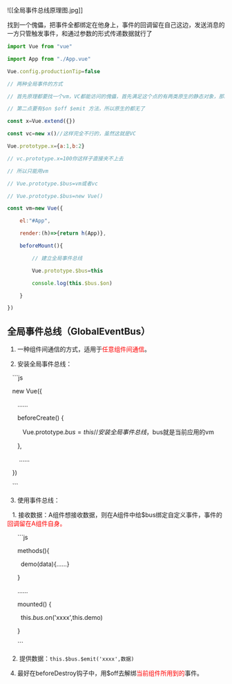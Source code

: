 ![[全局事件总线原理图.jpg]]

找到一个傀儡，把事件全都绑定在他身上，事件的回调留在自己这边，发送消息的一方只管触发事件，和通过参数的形式传递数据就行了
```js
import Vue from "vue"

import App from "./App.vue"

Vue.config.productionTip=false

// 两种全局事件的方式

// 首先原理都要找一个vm，VC都能访问的傀儡，首先满足这个点的有两类原生的静态对象，那就是还有vm，VC

// 第二点要有$on $off $emit 方法，所以原生的都无了

const x=Vue.extend({})

const vc=new x()//这样完全不行的，虽然这就是VC

Vue.prototype.x={a:1,b:2}

// vc.prototype.x=100你这样子直接夹不上去

// 所以只能用vm

// Vue.prototype.$bus=vm或者vc

// Vue.prototype.$bus=new Vue()

const vm=new Vue({

    el:"#App",

    render:(h)=>{return h(App)},

    beforeMount(){

        // 建立全局事件总线

        Vue.prototype.$bus=this

        console.log(this.$bus.$on)

    }

})
```
## 全局事件总线（GlobalEventBus）


1. 一种组件间通信的方式，适用于<span style="color:red">任意组件间通信</span>。
 

2. 安装全局事件总线：


   ```js

   new Vue({

      ......

      beforeCreate() {

         Vue.prototype.$bus = this //安装全局事件总线，$bus就是当前应用的vm

      },

       ......

   })

   ```


3. 使用事件总线：


   1. 接收数据：A组件想接收数据，则在A组件中给$bus绑定自定义事件，事件的<span style="color:red">回调留在A组件自身。</span>


      ```js

      methods(){

        demo(data){......}

      }

      ......

      mounted() {

        this.$bus.$on('xxxx',this.demo)

      }

      ```


   2. 提供数据：```this.$bus.$emit('xxxx',数据)```


4. 最好在beforeDestroy钩子中，用$off去解绑<span style="color:red">当前组件所用到的</span>事件。
